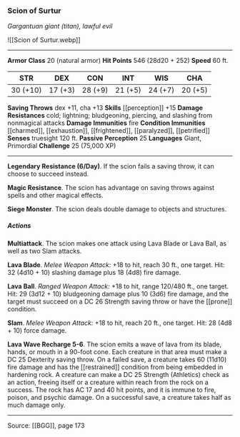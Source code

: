 ### Scion of Surtur
_Gargantuan giant (titan), lawful evil_

![[Scion of Surtur.webp]]




---

**Armor Class** 20 (natural armor)
**Hit Points** 546 (28d20 + 252)
**Speed** 60 ft.

| STR     | DEX     | CON     | INT     | WIS     | CHA     |
|---------|---------|---------|---------|---------|---------|
| 30 (+10) | 17 (+3) | 28 (+9) | 21 (+5) | 24 (+7) | 20 (+5) |

**Saving Throws** dex +11, cha +13
**Skills** [[perception]] +15
**Damage Resistances** cold; lightning; bludgeoning, piercing, and slashing from nonmagical attacks
**Damage Immunities** fire
**Condition Immunities** [[charmed]], [[exhaustion]], [[frightened]], [[paralyzed]], [[petrified]]
**Senses** truesight 120 ft.
**Passive Perception** 25
**Languages** Giant, Primordial
**Challenge** 25 (75,000 XP)

---

**Legendary Resistance (6/Day)**. If the scion fails a saving throw, it can choose to succeed instead.

**Magic Resistance**. The scion has advantage on saving throws against spells and other magical effects.

**Siege Monster**. The scion deals double damage to objects and structures.

##### Actions
**Multiattack**. The scion makes one attack using Lava Blade or Lava Ball, as well as two Slam attacks.

**Lava Blade**. _Melee Weapon Attack:_ +18 to hit, reach 30 ft., one target. Hit: 32 (4d10 + 10) slashing damage plus 18 (4d8) fire damage.

**Lava Ball**. _Ranged Weapon Attack:_ +18 to hit, range 120/480 ft., one target. Hit: 29 (3d12 + 10) bludgeoning damage plus 10 (3d6) fire damage, and the target must succeed on a DC 26 Strength saving throw or have the [[prone]] condition.

**Slam**. _Melee Weapon Attack:_ +18 to hit, reach 20 ft., one target. Hit: 28 (4d8 + 10) force damage.

**Lava Wave Recharge 5-6**. The scion emits a wave of lava from its blade, hands, or mouth in a 90-foot cone. Each creature in that area must make a DC 25 Dexterity saving throw. On a failed save, a creature takes 60 (11d10) fire damage and has the [[restrained]] condition from being embedded in hardening rock. A creature can make a DC 25 Strength (Athletics) check as an action, freeing itself or a creature within reach from the rock on a success. The rock has AC 17 and 40 hit points, and it is immune to fire, poison, and psychic damage. On a successful save, a creature takes half as much damage only.


---

Source: [[BGG]], page 173